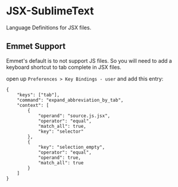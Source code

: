 JSX-SublimeText
===============

Language Definitions for JSX files.




Emmet Support
-------------
Emmet's default is to not support JS files. So you will need to add a keyboard shortcut to tab complete in JSX files.

open up `Preferences > Key Bindings - user` and add this entry:


    {
        "keys": ["tab"],
        "command": "expand_abbreviation_by_tab", 
        "context": [
            {
                "operand": "source.js.jsx", 
                "operator": "equal", 
                "match_all": true, 
                "key": "selector"
            },
            {   
                "key": "selection_empty", 
                "operator": "equal", 
                "operand": true,
                "match_all": true 
            }
        ]
    }

